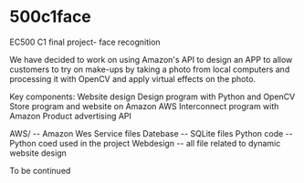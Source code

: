 # 500c1face
EC500 C1 final project- face recognition

We have decided to work on using Amazon's API to design an APP to allow customers to try on make-ups by taking a photo from local computers and processing it with OpenCV and apply virtual effects on the photo.

Key components:
Website design
Design program with Python and OpenCV
Store program and website on Amazon AWS
Interconnect program with Amazon Product advertising API

AWS/ -- Amazon Wes Service files
Datebase -- SQLite files
Python code -- Python coed used in the project
Webdesign -- all file related to dynamic website design

To be continued

